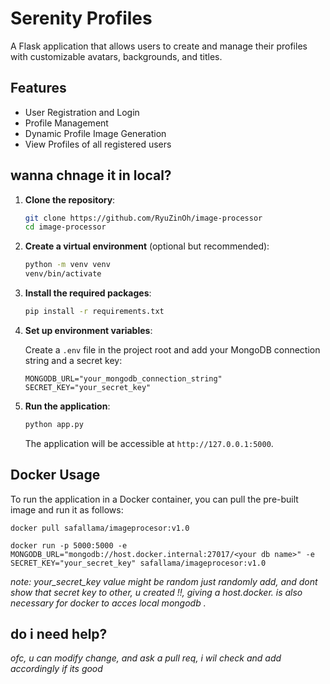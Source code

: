 # Serenity Profiles
A Flask application that allows users to create and manage their profiles with customizable avatars, backgrounds, and titles.

## Features
- User Registration and Login
- Profile Management
- Dynamic Profile Image Generation
- View Profiles of all registered users

## wanna chnage it in local?

1. **Clone the repository**:

   ```bash
   git clone https://github.com/RyuZinOh/image-processor
   cd image-processor
   ```

2. **Create a virtual environment** (optional but recommended):

   ```bash
   python -m venv venv
   venv/bin/activate 
   ```

3. **Install the required packages**:
   ```bash
   pip install -r requirements.txt
   ```

4. **Set up environment variables**:

   Create a `.env` file in the project root and add your MongoDB connection string and a secret key:

   ```plaintext
   MONGODB_URL="your_mongodb_connection_string"
   SECRET_KEY="your_secret_key"
   ```

5. **Run the application**:

   ```bash
   python app.py
   ```

   The application will be accessible at `http://127.0.0.1:5000`.

## Docker Usage

To run the application in a Docker container, you can pull the pre-built image and run it as follows:

`docker pull safallama/imageprocesor:v1.0`

`docker run -p 5000:5000 -e MONGODB_URL="mongodb://host.docker.internal:27017/<your db name>" -e SECRET_KEY="your_secret_key" safallama/imageprocesor:v1.0`

*note: your_secret_key value might be random just randomly add, and dont show that secret key to other, u created !!, giving a host.docker. is also necessary for docker to acces local mongodb .*

## do i need help?

*ofc, u can modify change, and ask a pull req, i wil check and add accordingly if its good*